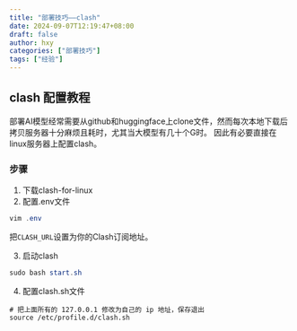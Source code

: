```yaml
---
title: "部署技巧——clash"
date: 2024-09-07T12:19:47+08:00
draft: false
author: hxy
categories: ["部署技巧"]
tags: ["经验"]
---
```


## clash 配置教程
部署AI模型经常需要从github和huggingface上clone文件，然而每次本地下载后拷贝服务器十分麻烦且耗时，尤其当大模型有几十个G时。
因此有必要直接在linux服务器上配置clash。
### 步骤
1. 下载clash-for-linux
2. 配置.env文件
```powershell
vim .env
```
把`CLASH_URL`设置为你的Clash订阅地址。

3. 启动clash
```powershell
sudo bash start.sh
```
4. 配置clash.sh文件
```vim /etc/profile.d/clash.sh
# 把上面所有的 127.0.0.1 修改为自己的 ip 地址，保存退出
source /etc/profile.d/clash.sh
```
